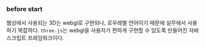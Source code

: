 ### before start
웹상에서 사용되는 3D는 webgl로 구현되나, 로우레벨 언어이기 때문에 실무에서 사용하기 복잡하다.
`three.js`는 webgl을 사용자가 편하게 구현할 수 있도록 만들어진 자바스크립트 프레임워크이다.